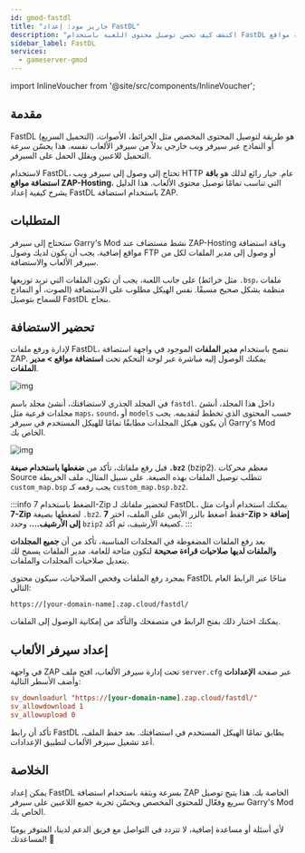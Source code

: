 ```yaml
---
id: gmod-fastdl
title: "جاريز مود: إعداد FastDL"
description: "اكتشف كيف تحسن توصيل محتوى اللعبة باستخدام FastDL مع استضافة مواقع ZAP-Hosting لتحميل أسرع وتقليل حمل السيرفر → تعلّم المزيد الآن"
sidebar_label: FastDL
services:
  - gameserver-gmod
---
```


import InlineVoucher from '@site/src/components/InlineVoucher';


## مقدمة

FastDL (التحميل السريع) هو طريقة لتوصيل المحتوى المخصص مثل الخرائط، الأصوات، أو النماذج عبر سيرفر ويب خارجي بدلاً من سيرفر الألعاب نفسه. هذا يحسّن سرعة التحميل للاعبين ويقلل الحمل على السيرفر.

لاستخدام FastDL، تحتاج إلى وصول إلى سيرفر ويب HTTP عام. خيار رائع لذلك هو **باقة استضافة مواقع ZAP-Hosting**، التي تناسب تمامًا توصيل محتوى الألعاب. هذا الدليل يشرح كيفية إعداد FastDL باستخدام استضافة ZAP.

<InlineVoucher />

## المتطلبات

ستحتاج إلى سيرفر Garry's Mod نشط مستضاف عند ZAP-Hosting وباقة استضافة مواقع إضافية. يجب أن يكون لديك وصول FTP أو وصول إلى مدير الملفات لكل من سيرفر الألعاب والاستضافة.

على جانب اللعبة، يجب أن تكون الملفات التي تريد توزيعها (مثل خرائط `.bsp`، ملفات الصوت، أو النماذج) منظمة بشكل صحيح مسبقًا. نفس الهيكل مطلوب على الاستضافة للسماح بتوصيل FastDL بنجاح.

## تحضير الاستضافة

لإدارة ورفع ملفات FastDL، ننصح باستخدام **مدير الملفات** الموجود في واجهة استضافة ZAP. يمكنك الوصول إليه مباشرة عبر لوحة التحكم تحت **استضافة مواقع > مدير الملفات**.

![img](https://screensaver01.zap-hosting.com/index.php/s/dptRwGTgL6bHXrE/preview)

في المجلد الجذري لاستضافتك، أنشئ مجلد باسم `fastdl`. داخل هذا المجلد، أنشئ مجلدات فرعية مثل `maps`، `sound`، أو `models` حسب المحتوى الذي تخطط لتقديمه. يجب أن يكون هيكل المجلدات مطابقًا تمامًا للهيكل المستخدم في سيرفر Garry's Mod الخاص بك.

![img](https://screensaver01.zap-hosting.com/index.php/s/beCCJPFT5si3wRZ/preview)

قبل رفع ملفاتك، تأكد من **ضغطها باستخدام صيغة `.bz2`** (bzip2). معظم محركات Source تتطلب توصيل الملفات بهذه الصيغة. على سبيل المثال، ملف الخريطة `custom_map.bsp` يجب رفعه كـ `custom_map.bsp.bz2`.

:::info الضغط باستخدام 7-Zip
لتحضير ملفاتك لـ FastDL، يمكنك استخدام أدوات مثل **7-Zip** لضغطها بصيغة `.bz2`. فقط اضغط بالزر الأيمن على الملف، اختر **7-Zip > إضافة إلى الأرشيف...**، وحدد `bzip2` كصيغة الأرشيف، ثم أكد.
:::

بعد رفع الملفات المضغوطة في المجلدات المناسبة، تأكد من أن **جميع المجلدات والملفات لديها صلاحيات قراءة صحيحة** لتكون متاحة للعامة. مدير الملفات يسمح لك بتعديل صلاحيات المجلدات والملفات.

بمجرد رفع الملفات وفحص الصلاحيات، سيكون محتوى FastDL متاحًا عبر الرابط العام التالي:

```
https://[your-domain-name].zap.cloud/fastdl/
```

يمكنك اختبار ذلك بفتح الرابط في متصفحك والتأكد من إمكانية الوصول إلى الملفات.

## إعداد سيرفر الألعاب

في واجهة ZAP تحت إدارة سيرفر الألعاب، افتح ملف `server.cfg` عبر صفحة **الإعدادات** وأضف الأسطر التالية:

```cfg
sv_downloadurl "https://[your-domain-name].zap.cloud/fastdl/"
sv_allowdownload 1
sv_allowupload 0
```

تأكد أن رابط FastDL يطابق تمامًا الهيكل المستخدم في استضافتك. بعد حفظ الملف، أعد تشغيل سيرفر الألعاب لتطبيق الإعدادات.

## الخلاصة

يمكن إعداد FastDL بسرعة وبثقة باستخدام استضافة ZAP الخاصة بك. هذا يتيح توصيل سريع وفعّال للمحتوى المخصص ويحسّن تجربة جميع اللاعبين على سيرفر Garry's Mod الخاص بك.

لأي أسئلة أو مساعدة إضافية، لا تتردد في التواصل مع فريق الدعم لدينا، المتوفر يوميًا لمساعدتك! 🙂

<InlineVoucher />